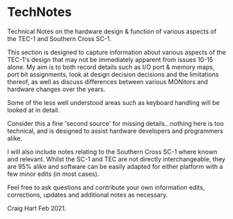 # TechNotes
Technical Notes on the hardware design &amp; function of various aspects of the TEC-1 and Southern Cross SC-1.

This section is designed to capture information about various aspects of the TEC-1's design that may not be immediately apparent from issues 10-15 alone.
My aim is to both record details such as I/O port & memory maps, port bit assignments, look at design decision decisions and the limitations thereof,
as well as discuss differences between various MONitors and hardware changes over the years.

Some of the less well understood areas such as keyboard handling will be looked at in detail.

Consider this a fine 'second source' for missing details...nothing here is too technical, and is designed to assist hardware developers and programmers alike.

I will also include notes relating to the Southern Cross SC-1 where known and relevant. Whilst the SC-1 and TEC are not directly interchangeable, they are 95% alike and
software can be easily adapted for either platform with a few minor edits (in most cases).

Feel free to ask questions and contribute your own information edits, corrections, updates and additional notes as necessary.

Craig Hart
Feb 2021.
